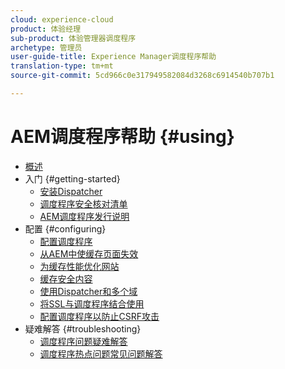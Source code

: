 ```yaml
---
cloud: experience-cloud
product: 体验经理
sub-product: 体验管理器调度程序
archetype: 管理员
user-guide-title: Experience Manager调度程序帮助
translation-type: tm+mt
source-git-commit: 5cd966c0e317949582084d3268c6914540b707b1

---
```



# AEM调度程序帮助 {#using}

+ [概述](dispatcher.md)
+ 入门 {#getting-started}
   + [安装Dispatcher](dispatcher-install.md)
   + [调度程序安全核对清单](security-checklist.md)
   + [AEM调度程序发行说明](release-notes.md)
+ 配置 {#configuring}
   + [配置调度程序](dispatcher-configuration.md)
   + [从AEM中使缓存页面失效](page-invalidate.md)
   + [为缓存性能优化网站](https://helpx.adobe.com/experience-manager/6-4/sites/deploying/using/configuring-performance.html)
   + [缓存安全内容](permissions-cache.md)
   + [使用Dispatcher和多个域 ](dispatcher-domains.md)
   + [将SSL与调度程序结合使用](dispatcher-ssl.md)
   + [配置调度程序以防止CSRF攻击](configuring-dispatcher-to-prevent-csrf.md)
+ 疑难解答 {#troubleshooting}
   + [调度程序问题疑难解答](dispatcher-troubleshooting.md)
   + [调度程序热点问题常见问题解答](dispatcher-faq.md)
